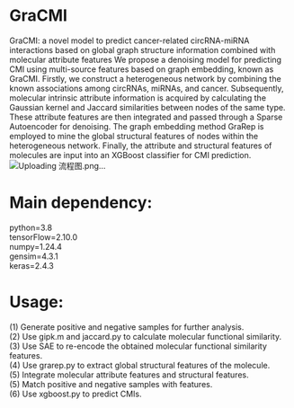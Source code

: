 # GraCMI  

GraCMI: a novel model to predict cancer-related circRNA-miRNA interactions based on global graph structure information combined with molecular attribute features
We propose a denoising model for predicting CMI using multi-source features based on graph embedding, known as GraCMI. Firstly, we construct a heterogeneous network by combining the known associations among circRNAs, miRNAs, and cancer. Subsequently, molecular intrinsic attribute information is acquired by calculating the Gaussian kernel and Jaccard similarities between nodes of the same type. These attribute features are then integrated and passed through a Sparse Autoencoder for denoising. The graph embedding method GraRep is employed to mine the global structural features of nodes within the heterogeneous network. Finally, the attribute and structural features of molecules are input into an XGBoost classifier for CMI prediction.
![Uploading 流程图.png…]()

# Main dependency:  
python=3.8  
tensorFlow=2.10.0  
numpy=1.24.4  
gensim=4.3.1  
keras=2.4.3  

# Usage:  
(1) Generate positive and negative samples for further analysis.  
(2) Use gipk.m and jaccard.py to calculate molecular functional similarity.  
(3) Use SAE to re-encode the obtained molecular functional similarity features.  
(4) Use grarep.py to extract global structural features of the molecule.  
(5) Integrate molecular attribute features and structural features.  
(5) Match positive and negative samples with features.  
(6) Use xgboost.py to predict CMIs.  
